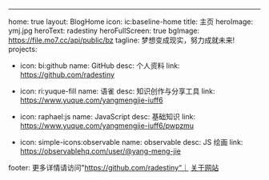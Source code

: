---
home: true
layout: BlogHome
icon: ic:baseline-home
title: 主页
heroImage: ymj.jpg
heroText: radestiny
heroFullScreen: true
bgImage: https://file.mo7.cc/api/public/bz
tagline: 梦想变成现实，努力成就未来!
projects:
  - icon: bi:github
    name: GitHub
    desc: 个人资料
    link: https://github.com/radestiny

  - icon: ri:yuque-fill
    name: 语雀
    desc: 知识创作与分享工具
    link: https://www.yuque.com/yangmengjie-iuff6

  - icon: raphael:js
    name: JavaScript
    desc: 基础知识
    link: https://www.yuque.com/yangmengjie-iuff6/pwpzmu
    
  - icon: simple-icons:observable
    name: observable
    desc: JS 绘画
    link: https://observablehq.com/user/@yang-meng-jie

footer: 更多详情请访问"https://github.com/radestiny“｜ <a href="">关于网站</a>